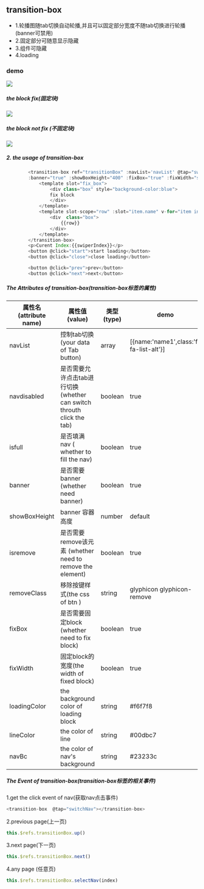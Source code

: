 ## transition-box 
 * 1.轮播图随tab切换自动轮播,并且可以固定部分宽度不随tab切换进行轮播(banner可禁用)
 * 2.固定部分可随意显示隐藏
 * 3.组件可隐藏
 * 4.loading
 
  ### demo
![](https://github.com/Rise-Devin/devin-ui/blob/master/demo/assets/box4.gif?raw=true)
 ##### the block fix(固定块)
![](https://github.com/Rise-Devin/devin-ui/blob/master/demo/assets/box1.gif?raw=true)
 ##### the block not fix (不固定块)
![](https://github.com/Rise-Devin/devin-ui/blob/master/demo/assets/box2.gif?raw=true)

 
 ##### 2. the usage of transition-box
```javascript
        <transition-box ref="transitionBox" :navList='navList' @tap="switchNav" :isfull="true"
        :banner="true" :showBoxHeight="400" :fixBox="true" :fixWidth="swiperIndex==1||swiperIndex==2?400:0" >
            <template slot="fix_box">
                <div class="box" style="background-color:blue">
                fix block
                </div>
            </template>
            <template slot-scope="row" :slot="item.name" v-for="item in navList">
                <div  class="box">
                    {{row}}
                </div>
            </template>
        </transition-box>
        <p>Curent Index:{{swiperIndex}}</p>
        <button @click="start">start loading</button>
        <button @click="close">close loading</button>

        <button @click="prev">prev</button>
        <button @click="next">next</button>
```


##### The Attributes of transition-box(transition-box标签的属性)
属性名(attribute name) | 属性值(value) | 类型(type) | demo
-------- | -------------------------- | ------- | --------
navList | 控制tab切换(your data of Tab button) | array | [{name:'name1',class:'fa fa-list-alt'}]   
navdisabled | 是否需要允许点击tab进行切换(whether can switch throuth click the tab) |boolean | true
isfull | 是否填满nav ( whether to fill the nav) | boolean | true
banner | 是否需要banner (whether need banner) |boolean | true
showBoxHeight | banner 容器高度 | number | default
isremove | 是否需要remove该元素 (whether need to remove the element) |boolean | true
removeClass | 移除按键样式(the css of btn ) |string | glyphicon glyphicon-remove
fixBox | 是否需要固定block (whether need to fix block) |boolean | true
fixWidth | 固定block的宽度(the width of fixed block) |boolean | true
loadingColor | the background color of loading block |string | #f6f7f8
lineColor | the color of line | string | #00dbc7
navBc | the color of nav's background | string |#23233c

##### The Event of transition-box(transition-box标签的相关事件)
1.get the click event of nav(获取nav点击事件)
```javascript
<transition-box  @tap="switchNav"></transition-box>
```
2.previous page(上一页)
```javascript
this.$refs.transitionBox.up()
```
3.next page(下一页)
```javascript
this.$refs.transitionBox.next()
```
4.any page (任意页)
```javascript
this.$refs.transitionBox.selectNav(index)
```


